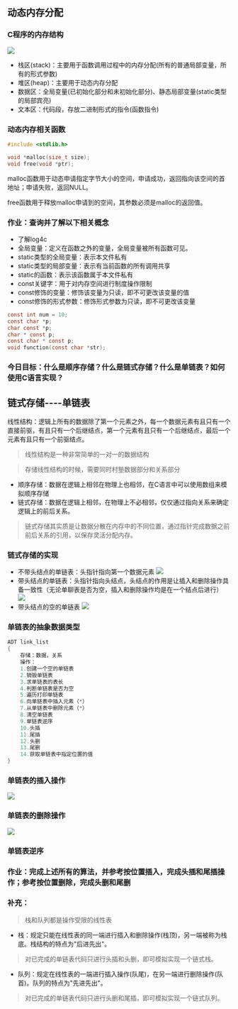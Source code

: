 ## 动态内存分配
### C程序的内存结构
![](/Users/vicliu/Desktop/1.png)

- 栈区(stack)：主要用于函数调用过程中的内存分配(所有的普通局部变量，所有的形式参数)
- 堆区(heap)：主要用于动态内存分配
- 数据区：全局变量(已初始化部分和未初始化部分)、静态局部变量(static类型的局部宾亮)
- 文本区：代码段，存放二进制形式的指令(函数指令)

### 动态内存相关函数

```c
#include <stdlib.h>void *malloc(size_t size);void free(void *ptr);
```

malloc函数用于动态申请指定字节大小的空间，申请成功，返回指向该空间的首地址；申请失败，返回NULL。

free函数用于释放malloc申请到的空间，其参数必须是malloc的返回值。

### 作业：查询并了解以下相关概念
- 了解log4c
- 全局变量：定义在函数之外的变量，全局变量被所有函数可见。
- static类型的全局变量：表示本文件私有
- static类型的局部变量：表示有当前函数的所有调用共享
- static的函数：表示该函数属于本文件私有
- const关键字：用于对内存空间进行制度操作限制
- const修饰的变量：修饰该变量为只读，即不可更改该变量的值
- const修饰的形式参数：修饰形式参数为只读，即不可更改该变量

```c
const int num = 10;
const char *p;
char const *p;
char * const p;
const char * const p;
void function(const char *str);
```


### 今日目标：什么是顺序存储？什么是链式存储？什么是单链表？如何使用C语言实现？

## 链式存储----单链表
线性结构：逻辑上所有的数据除了第一个元素之外，每一个数据元素有且只有一个直接前驱，有且只有一个后继结点，第一个元素有且只有一个后继结点，最后一个元素有且只有一个前驱结点。

> 线性结构是一种非常简单的一对一的数据结构

> 存储线性结构的时候，需要同时村塾数据部分和关系部分

- 顺序存储：数据在逻辑上相邻在物理上也相邻，在C语言中可以使用数组来模拟顺序存储
- 链式存储：数据在逻辑上相邻，在物理上不必相邻，仅仅通过指向关系来确定逻辑上的前后关系。

> 链式存储其实质是让数据分散在内存中的不同位置，通过指针完成数据之前前后关系的引用，以保存灵活分配内存。

### 链式存储的实现
- 不带头结点的单链表：头指针指向第一个数据元素
![](/Users/vicliu/Desktop/2.png)
- 带头结点的单链表：头指针指向头结点，头结点的作用是让插入和删除操作具备一致性（无论单聊表是否为空，插入和删除操作均是在一个结点后进行）
![](/Users/vicliu/Desktop/3.png)
- 带头结点的空的单链表
![](/Users/vicliu/Desktop/4.png)

### 单链表的抽象数据类型
```c
ADT link_list
{
	存储：数据，关系
	操作：
	1.创建一个空的单链表
	2.销毁单链表
	3.求单链表的表长
	4.判断单链表是否为空
	5.遍历打印单链表
	6.向单链表中插入元素（*）
	7.从单链表中删除元素（*）
	8.清空单链表
	9.单链表逆序
	10.头插
	11.尾插
	12.头删
	13.尾删
	14.获取单链表中指定位置的值
}
```

### 单链表的插入操作
![](/Users/vicliu/Desktop/5.png)

### 单链表的删除操作
![](/Users/vicliu/Desktop/6.png)

### 单链表逆序

### 作业：完成上述所有的算法，并参考按位置插入，完成头插和尾插操作；参考按位置删除，完成头删和尾删

### 补充：
> 栈和队列都是操作受限的线性表

- 栈：规定只能在线性表的同一端进行插入和删除操作(栈顶)，另一端被称为栈底。栈结构的特点为"后进先出"。

> 对已完成的单链表代码只进行头插和头删，即可模拟实现一个链式栈。

- 队列：规定在线性表的一端进行插入操作(队尾)，在另一端进行删除操作(队首)。队列的特点为"先进先出"。

> 对已完成的单链表代码只进行头删和尾插，即可模拟实现一个链式队列。